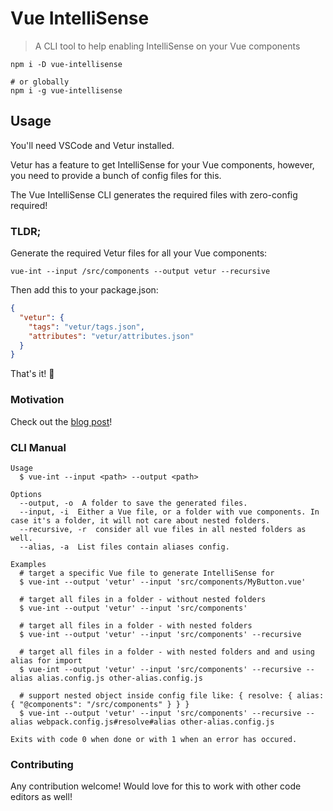 # Vue IntelliSense

> A CLI tool to help enabling IntelliSense on your Vue components

```shell
npm i -D vue-intellisense

# or globally
npm i -g vue-intellisense
```

## Usage

You'll need VSCode and Vetur installed.

Vetur has a feature to get IntelliSense for your Vue components, however, you need to provide a bunch of config files for this.

The Vue IntelliSense CLI generates the required files with zero-config required!

### TLDR;

Generate the required Vetur files for all your Vue components:

```
vue-int --input /src/components --output vetur --recursive
```

Then add this to your package.json:

```json
{
  "vetur": {
    "tags": "vetur/tags.json",
    "attributes": "vetur/attributes.json"
  }
}
```

That's it! 🎉

### Motivation

Check out the [blog post](https://medium.com/@lucaban/vue-intellisense-in-vscode-33cf8860e092)!

### CLI Manual

```
Usage
  $ vue-int --input <path> --output <path>

Options
  --output, -o  A folder to save the generated files.
  --input, -i  Either a Vue file, or a folder with vue components. In case it's a folder, it will not care about nested folders.
  --recursive, -r  consider all vue files in all nested folders as well.
  --alias, -a  List files contain aliases config.

Examples
  # target a specific Vue file to generate IntelliSense for
  $ vue-int --output 'vetur' --input 'src/components/MyButton.vue'

  # target all files in a folder - without nested folders
  $ vue-int --output 'vetur' --input 'src/components'

  # target all files in a folder - with nested folders
  $ vue-int --output 'vetur' --input 'src/components' --recursive

  # target all files in a folder - with nested folders and and using alias for import
  $ vue-int --output 'vetur' --input 'src/components' --recursive --alias alias.config.js other-alias.config.js

  # support nested object inside config file like: { resolve: { alias: { "@components": "/src/components" } } }
  $ vue-int --output 'vetur' --input 'src/components' --recursive --alias webpack.config.js#resolve#alias other-alias.config.js

Exits with code 0 when done or with 1 when an error has occured.
```

### Contributing

Any contribution welcome! Would love for this to work with other code editors as well!
